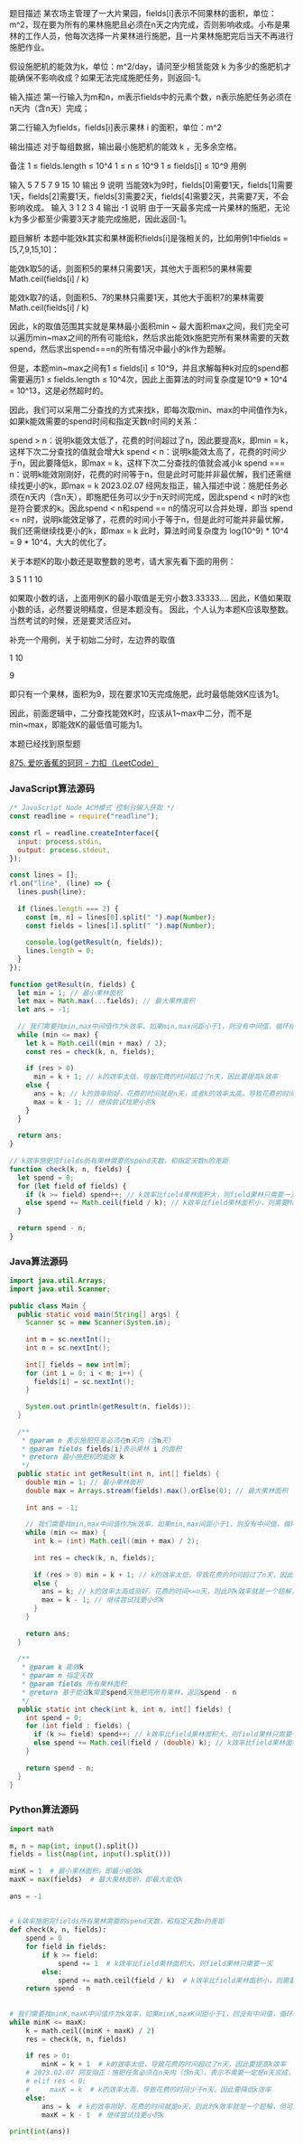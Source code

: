 题目描述
某农场主管理了一大片果园，fields[i]表示不同果林的面积，单位：m^2，现在要为所有的果林施肥且必须在n天之内完成，否则影响收成。小布是果林的工作人员，他每次选择一片果林进行施肥，且一片果林施肥完后当天不再进行施肥作业。

假设施肥机的能效为k，单位：m^2/day，请问至少租赁能效 k 为多少的施肥机才能确保不影响收成？如果无法完成施肥任务，则返回-1。

输入描述
第一行输入为m和n，m表示fields中的元素个数，n表示施肥任务必须在n天内（含n天）完成；

第二行输入为fields，fields[i]表示果林 i 的面积，单位：m^2

输出描述
对于每组数据，输出最小施肥机的能效 k ，无多余空格。

备注
1 ≤ fields.length ≤ 10^4
1 ≤ n ≤ 10^9
1 ≤ fields[i] ≤ 10^9
用例

输入	5 7
5 7 9 15 10
输出	9
说明	当能效k为9时，fields[0]需要1天，fields[1]需要1天，fields[2]需要1天，fields[3]需要2天，fields[4]需要2天，共需要7天，不会影响收成。
输入	3 1
2 3 4
输出	-1
说明	由于一天最多完成一片果林的施肥，无论k为多少都至少需要3天才能完成施肥，因此返回-1。

题目解析
本题中能效k其实和果林面积fields[i]是强相关的，比如用例1中fields = [5,7,9,15,10]：

能效k取5的话，则面积5的果林只需要1天，其他大于面积5的果林需要Math.ceil(fields[i] / k)

能效k取7的话，则面积5、7的果林只需要1天，其他大于面积7的果林需要Math.ceil(fields[i] / k)

因此，k的取值范围其实就是果林最小面积min ~ 最大面积max之间，我们完全可以遍历min~max之间的所有可能给k，然后求出能效k施肥完所有果林需要的天数spend，然后求出spend===n的所有情况中最小的k作为题解。

但是，本题min~max之间有1 ≤ fields[i] ≤ 10^9，并且求解每种k对应的spend都需要遍历1 ≤ fields.length ≤ 10^4次，因此上面算法的时间复杂度是10^9 * 10^4 = 10^13，这是必然超时的。

因此，我们可以采用二分查找的方式来找k，即每次取min、max的中间值作为k，如果k能效需要的spend时间和指定天数n时间的关系：

spend > n：说明k能效太低了，花费的时间超过了n，因此要提高k，即min = k，这样下次二分查找的值就会增大k
spend < n：说明k能效太高了，花费的时间少于n，因此要降低k，即max = k，这样下次二分查找的值就会减小k
spend === n：说明k能效刚刚好，花费的时间等于n，但是此时可能并非最优解，我们还需继续找更小的k，即max = k
2023.02.07 经网友指正，输入描述中说：施肥任务必须在n天内（含n天），即施肥任务可以少于n天时间完成，因此spend < n时的k也是符合要求的k。因此spend < n和spend == n的情况可以合并处理，即当 spend <= n时，说明k能效足够了，花费的时间小于等于n，但是此时可能并非最优解，我们还需继续找更小的k，即max = k
此时，算法时间复杂度为 log(10^9) * 10^4 = 9 * 10^4，大大的优化了。

关于本题K的取小数还是取整数的思考，请大家先看下面的用例：

3 5
1 1 10

如果取小数的话，上面用例K的最小取值是无穷小数3.33333....
因此，K值如果取小数的话，必然要说明精度，但是本题没有。
因此，个人认为本题K应该取整数。
当然考试的时候，还是要灵活应对。

补充一个用例，关于初始二分时，左边界的取值

1 10

9

即只有一个果林，面积为9，现在要求10天完成施肥，此时最低能效K应该为1。

因此，前面逻辑中，二分查找能效K时，应该从1~max中二分，而不是min~max，即能效K的最低值可能为1。

本题已经找到原型题

[875. 爱吃香蕉的珂珂 - 力扣（LeetCode）](https://leetcode.cn/problems/koko-eating-bananas/)

### JavaScript算法源码

```javascript
/* JavaScript Node ACM模式 控制台输入获取 */
const readline = require("readline");
 
const rl = readline.createInterface({
  input: process.stdin,
  output: process.stdout,
});
 
const lines = [];
rl.on("line", (line) => {
  lines.push(line);
 
  if (lines.length === 2) {
    const [m, n] = lines[0].split(" ").map(Number);
    const fields = lines[1].split(" ").map(Number);
 
    console.log(getResult(n, fields));
    lines.length = 0;
  }
});
 
function getResult(n, fields) {
  let min = 1; // 最小果林面积
  let max = Math.max(...fields); // 最大果林面积
  let ans = -1;
 
  // 我们需要找min,max中间值作为k效率，如果min,max间距小于1，则没有中间值，循环结束
  while (min <= max) {
    let k = Math.ceil((min + max) / 2);
    const res = check(k, n, fields);
 
    if (res > 0)
      min = k + 1; // k的效率太低，导致花费的时间超过了n天，因此要提高k效率
    else {
      ans = k; // k的效率刚好，花费的时间就是n天，或者k的效率太高，导致花费的时间少于n天，而题目说：施肥任务必须在n天内（含n天）完成，因此花费时间少于n天的k也是符合要求的
      max = k - 1; // 继续尝试找更小的k
    }
  }
 
  return ans;
}
 
// k效率施肥完fields所有果林需要的spend天数，和指定天数n的差距
function check(k, n, fields) {
  let spend = 0;
  for (let field of fields) {
    if (k >= field) spend++; // k效率比field果林面积大，则field果林只需要一天
    else spend += Math.ceil(field / k); // k效率比field果林面积小，则需要Math.ceil(field / k)天
  }
 
  return spend - n;
}
```

### Java算法源码

```java
import java.util.Arrays;
import java.util.Scanner;
 
public class Main {
  public static void main(String[] args) {
    Scanner sc = new Scanner(System.in);
 
    int m = sc.nextInt();
    int n = sc.nextInt();
 
    int[] fields = new int[m];
    for (int i = 0; i < m; i++) {
      fields[i] = sc.nextInt();
    }
 
    System.out.println(getResult(n, fields));
  }
 
  /**
   * @param n 表示施肥任务必须在n天内（含n天）
   * @param fields fields[i]表示果林 i 的面积
   * @return 最小施肥机的能效 k
   */
  public static int getResult(int n, int[] fields) {
    double min = 1; // 最小果林面积
    double max = Arrays.stream(fields).max().orElse(0); // 最大果林面积
 
    int ans = -1;
 
    // 我们需要找min,max中间值作为k效率，如果min,max间距小于1，则没有中间值，循环结束
    while (min <= max) {
      int k = (int) Math.ceil((min + max) / 2);
 
      int res = check(k, n, fields);
 
      if (res > 0) min = k + 1; // k的效率太低，导致花费的时间超过了n天，因此要提高k效率
      else {
        ans = k; // k的效率太高或刚好，花费的时间<=n天，则此时k效率就是一个题解，但可能不是最优解
        max = k - 1; // 继续尝试找更小的k
      }
    }
 
    return ans;
  }
 
  /**
   * @param k 能效k
   * @param n 指定天数
   * @param fields 所有果林面积
   * @return 基于能效k需要spend天施肥完所有果林，返回spend - n
   */
  public static int check(int k, int n, int[] fields) {
    int spend = 0;
    for (int field : fields) {
      if (k >= field) spend++; // k效率比field果林面积大，则field果林只需要一天
      else spend += Math.ceil(field / (double) k); // k效率比field果林面积小，则需要Math.ceil(field / k)天
    }
 
    return spend - n;
  }
}
```

### Python算法源码

```python
import math
 
m, n = map(int, input().split())
fields = list(map(int, input().split()))
 
minK = 1  # 最小果林面积，即最小能效k
maxK = max(fields)  # 最大果林面积，即最大能效k
 
ans = -1
 
 
# k效率施肥完fields所有果林需要的spend天数，和指定天数n的差距
def check(k, n, fields):
    spend = 0
    for field in fields:
        if k >= field:
            spend += 1  # k效率比field果林面积大，则field果林只需要一天
        else:
            spend += math.ceil(field / k)  # k效率比field果林面积小，则需要Math.ceil(field / k)天
    return spend - n
 
 
# 我们需要找minK,maxK中间值作为k效率，如果minK,maxK间距小于1，则没有中间值，循环结束
while minK <= maxK:
    k = math.ceil((minK + maxK) / 2)
    res = check(k, n, fields)
 
    if res > 0:
        minK = k + 1  # k的效率太低，导致花费的时间超过了n天，因此要提高k效率
    # 2023.02.07 网友指正：施肥任务必须在n天内（含n天），表示不需要一定是n天完成，可以少于n天完成，因此res < 0 时的k也是符合要求的k
    # elif res < 0:
    #     maxK = k  # k的效率太高，导致花费的时间少于n天，因此要降低k效率
    else:
        ans = k  # k的效率刚好，花费的时间就是n天，则此时k效率就是一个题解，但可能不是最优解
        maxK = k - 1  # 继续尝试找更小的k
 
print(int(ans))
```